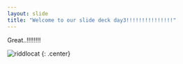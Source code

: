 ```yaml
---
layout: slide
title: "Welcome to our slide deck day3!!!!!!!!!!!!!!!"
---
```



Great..!!!!!!!!


![riddlocat](https://octodex.github.com/images/riddlocat.png)
{: .center}
